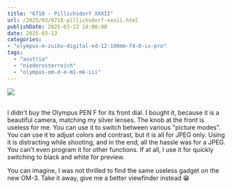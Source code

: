 ```yaml
---
title: "6718 - Pillichsdorf XXXII"
url: /2025/03/6718-pillichsdorf-xxxii.html
publishDate: 2025-03-13 18:00:00
date: 2025-03-13
categories:
- "olympus-m-zuiko-digital-ed-12-100mm-f4-0-is-pro"
tags:
  - "austria"
  - "niederosterreich"
  - "olympus-om-d-e-m1-mk-iii"
---
```

<div class="container">
<div class="center"><a target="_blank" href="https://d25zfm9zpd7gm5.cloudfront.net/1200x1200/2020/20200920_111026_lr.jpg"><img class="webfeedsFeaturedVisual" src="https://d25zfm9zpd7gm5.cloudfront.net/0600x0600/2020/20200920_111026_lr.jpg" /></a></div>
</div>
<br />

I didn't buy the Olympus PEN F for its front dial. I bought
it, because it is a beautiful camera, matching my silver
lenses. The knob at the front is useless for me. You can use
it to switch between various "picture modes". You can use it
to adjust colors and contrast, but it is all for JPEG only.
Using it is distracting while shooting, and in the end, all
the hassle was for a JPEG. You can't even program it for
other functions. If at all, I use it for quickly switching
to black and white for preview.

You can imagine, I was not thrilled to find the same useless
gadget on the new OM-3. Take it away, give me a better
viewfinder instead :grin:
